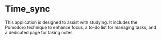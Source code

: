 # Time_sync
This application is designed to assist with studying. It includes the Pomodoro technique to enhance focus, a to-do list for managing tasks, and a dedicated page for taking notes
